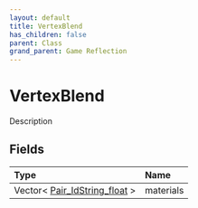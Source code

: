 ```yaml
---
layout: default
title: VertexBlend
has_children: false
parent: Class
grand_parent: Game Reflection
---
```

# VertexBlend
Description 

## Fields

| Type | Name |
|:-------------|:--------------|
| Vector< [Pair_IdString_float](/docs/game-reflection/classes/pair__id_string_float) > | materials |

